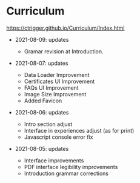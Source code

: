 # Curriculum
https://ctrigger.github.io/Curriculum/Index.html

* 2021-08-09: updates
    * Gramar revision at Introduction.

* 2021-08-07: updates
    * Data Loader Improvement
    * Certificates UI Improvement
    * FAQs UI Improvement
    * Image Size Improvement
    * Added Favicon

* 2021-08-06: updates
    * Intro section adjust
    * Interface in experiences adjust (as for print)
    * Javascript console error fix
    
* 2021-08-05: updates
    * Interface improvements
    * PDF interface legibility improvements
    * Introduction grammar corrections
